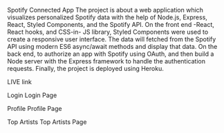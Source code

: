 
 
 Spotify Connected App
The project is about a web application which visualizes personalized Spotify data with the help of Node.js, Express, React, Styled Components, and the Spotify API. On the front end -React, React hooks, and CSS-in- JS library, Styled Components were used to create a responsive user interface. The data will fetched from the Spotify API using modern ES6 async/await methods and display that data. On the back end, to authorize an app with Spotify using OAuth, and then build a Node server with the Express framework to handle the authentication requests. Finally, the project is deployed using Heroku.

LIVE link

Login
Login Page

Profile
Profile Page

Top Artists
Top Artists Page
